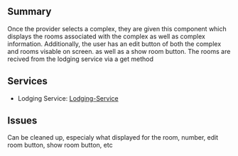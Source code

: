 ## Summary
Once the provider selects a complex, they are given this component which displays the rooms associated with the complex as well as complex information. Additionally, the user has an edit button of both the complex and rooms visable on screen. as well as a show room button. The rooms are recived from the lodging service via a get method

## Services
- Lodging Service: [Lodging-Service]

## Issues
Can be cleaned up, especialy what displayed for the room, number, edit room button, show room button, etc



[Lodging-Service]: Services/Lodging/Lodging.md